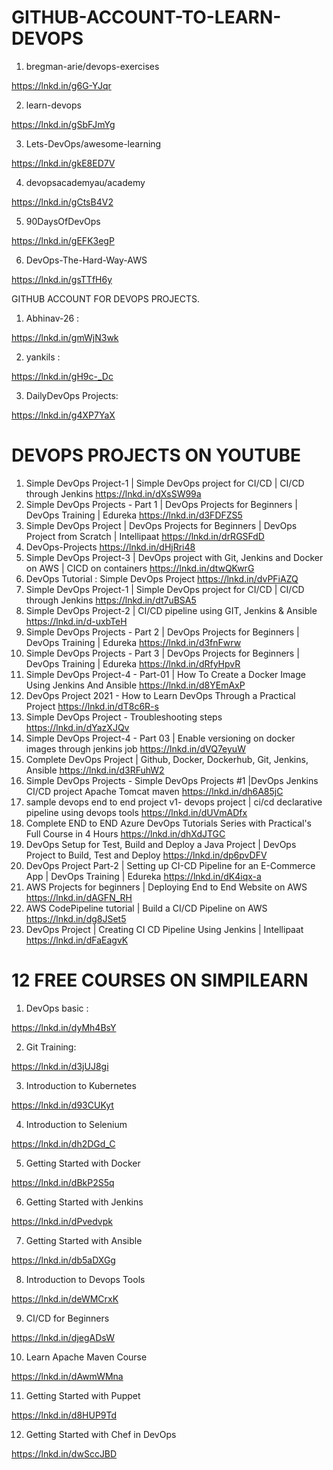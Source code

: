 # GITHUB-ACCOUNT-TO-LEARN-DEVOPS
1. bregman-arie/devops-exercises

https://lnkd.in/g6G-YJqr

2. learn-devops

https://lnkd.in/gSbFJmYg

3. Lets-DevOps/awesome-learning

https://lnkd.in/gkE8ED7V

4. devopsacademyau/academy

https://lnkd.in/gCtsB4V2

5. 90DaysOfDevOps

https://lnkd.in/gEFK3egP

6. DevOps-The-Hard-Way-AWS

https://lnkd.in/gsTTfH6y


GITHUB ACCOUNT FOR DEVOPS PROJECTS.


1. Abhinav-26 :

https://lnkd.in/gmWjN3wk

2. yankils :

https://lnkd.in/gH9c-_Dc

3. DailyDevOps Projects:

https://lnkd.in/g4XP7YaX

# DEVOPS PROJECTS ON YOUTUBE
1. Simple DevOps Project-1 | Simple DevOps project for CI/CD | CI/CD through Jenkins
https://lnkd.in/dXsSW99a
2. Simple DevOps Projects - Part 1 | DevOps Projects for Beginners | DevOps Training | Edureka
https://lnkd.in/d3FDFZS5
3. Simple DevOps Project | DevOps Projects for Beginners | DevOps Project from Scratch | Intellipaat
https://lnkd.in/drRGSFdD
4. DevOps-Projects
https://lnkd.in/dHjRri48
5. Simple DevOps Project-3 | DevOps project with Git, Jenkins and Docker on AWS | CICD on containers
https://lnkd.in/dtwQKwrG
6. DevOps Tutorial : Simple DevOps Project
https://lnkd.in/dvPFiAZQ
7. Simple DevOps Project-1 | Simple DevOps project for CI/CD | CI/CD through Jenkins
https://lnkd.in/dt7uBSA5
8. Simple DevOps Project-2 | CI/CD pipeline using GIT, Jenkins & Ansible
https://lnkd.in/d-uxbTeH
9. Simple DevOps Projects - Part 2 | DevOps Projects for Beginners | DevOps Training | Edureka
https://lnkd.in/d3fnFwrw
10. Simple DevOps Projects - Part 3 | DevOps Projects for Beginners | DevOps Training | Edureka
https://lnkd.in/dRfyHpvR
11. Simple DevOps Project-4 - Part-01 | How To Create a Docker Image Using Jenkins And Ansible
https://lnkd.in/d8YEmAxP
12. DevOps Project 2021 - How to Learn DevOps Through a Practical Project
https://lnkd.in/dT8c6R-s
13. Simple DevOps Project - Troubleshooting steps
https://lnkd.in/dYazXJQv
14. Simple DevOps Project-4 - Part 03 | Enable versioning on docker images through jenkins job
https://lnkd.in/dVQ7eyuW
15. Complete DevOps Project | Github, Docker, Dockerhub, Git, Jenkins, Ansible
https://lnkd.in/d3RFuhW2
16. Simple DevOps Projects - Simple DevOps Projects #1 |DevOps Jenkins CI/CD project Apache Tomcat maven
https://lnkd.in/dh6A85jC
17. sample devops end to end project v1- devops project | ci/cd declarative pipeline using devops tools
https://lnkd.in/dUVmADfx
18. Complete END to END Azure DevOps Tutorials Series with Practical's Full Course in 4 Hours
https://lnkd.in/dhXdJTGC
19. DevOps Setup for Test, Build and Deploy a Java Project | DevOps Project to Build, Test and Deploy
https://lnkd.in/dp6pvDFV
20. DevOps Project Part-2 | Setting up CI-CD Pipeline for an E-Commerce App | DevOps Training | Edureka
https://lnkd.in/dK4iqx-a
21. AWS Projects for beginners | Deploying End to End Website on AWS
https://lnkd.in/dAGFN_RH
22. AWS CodePipeline tutorial | Build a CI/CD Pipeline on AWS
https://lnkd.in/dg8JSet5
23. DevOps Project | Creating CI CD Pipeline Using Jenkins | Intellipaat
https://lnkd.in/dFaEagvK


# 12 FREE COURSES ON SIMPILEARN
1. DevOps basic :

https://lnkd.in/dyMh4BsY

2. Git Training:

https://lnkd.in/d3jUJ8gi

3. Introduction to Kubernetes

https://lnkd.in/d93CUKyt

4. Introduction to Selenium

https://lnkd.in/dh2DGd_C

5. Getting Started with Docker

https://lnkd.in/dBkP2S5q

6. Getting Started with Jenkins

https://lnkd.in/dPvedvpk

7. Getting Started with Ansible

https://lnkd.in/db5aDXGg

8. Introduction to Devops Tools

https://lnkd.in/deWMCrxK

9. CI/CD for Beginners

https://lnkd.in/djegADsW

10. Learn Apache Maven Course

https://lnkd.in/dAwmWMna

11. Getting Started with Puppet

https://lnkd.in/d8HUP9Td

12. Getting Started with Chef in DevOps

https://lnkd.in/dwSccJBD


